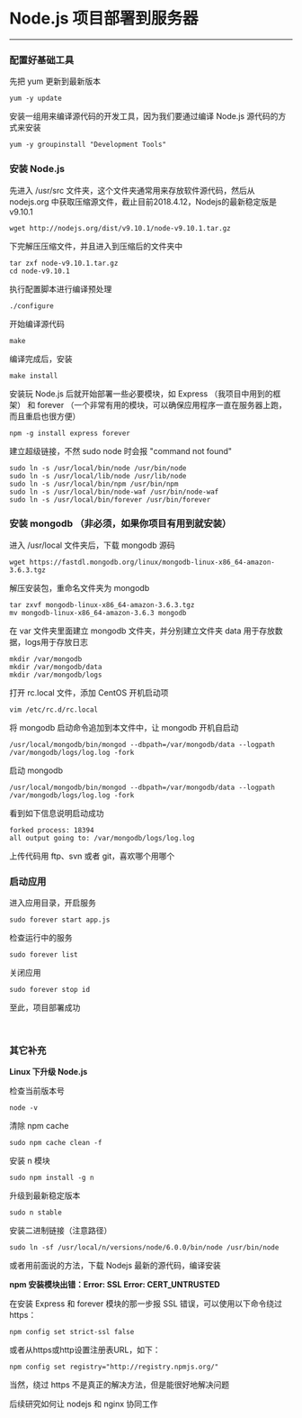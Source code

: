 # Node.js 项目部署到服务器

---
### **配置好基础工具**
先把 yum 更新到最新版本
```
yum -y update
```

安装一组用来编译源代码的开发工具，因为我们要通过编译 Node.js 源代码的方式来安装
```
yum -y groupinstall "Development Tools"
```

### **安装 Node.js**
先进入 /usr/src 文件夹，这个文件夹通常用来存放软件源代码，然后从 nodejs.org 中获取压缩源文件，截止目前2018.4.12，Nodejs的最新稳定版是 v9.10.1
```
wget http://nodejs.org/dist/v9.10.1/node-v9.10.1.tar.gz
```

下完解压压缩文件，并且进入到压缩后的文件夹中

```
tar zxf node-v9.10.1.tar.gz
cd node-v9.10.1
```

执行配置脚本进行编译预处理
```
./configure
```

开始编译源代码
```
make
```

编译完成后，安装
```
make install
```

安装玩 Node.js 后就开始部署一些必要模块，如 Express （我项目中用到的框架） 和 forever （一个非常有用的模块，可以确保应用程序一直在服务器上跑，而且重启也很方便）
```
npm -g install express forever
```

建立超级链接，不然 sudo node 时会报 "command not found"
```
sudo ln -s /usr/local/bin/node /usr/bin/node
sudo ln -s /usr/local/lib/node /usr/lib/node
sudo ln -s /usr/local/bin/npm /usr/bin/npm
sudo ln -s /usr/local/bin/node-waf /usr/bin/node-waf
sudo ln -s /usr/local/bin/forever /usr/bin/forever
```

### **安装 mongodb** （非必须，如果你项目有用到就安装）
进入 /usr/local 文件夹后，下载 mongodb 源码
```
wget https://fastdl.mongodb.org/linux/mongodb-linux-x86_64-amazon-3.6.3.tgz
```

解压安装包，重命名文件夹为 mongodb
```
tar zxvf mongodb-linux-x86_64-amazon-3.6.3.tgz
mv mongodb-linux-x86_64-amazon-3.6.3 mongodb
```

在 var 文件夹里面建立 mongodb 文件夹，并分别建立文件夹 data 用于存放数据，logs用于存放日志
```
mkdir /var/mongodb
mkdir /var/mongodb/data
mkdir /var/mongodb/logs
```

打开 rc.local 文件，添加 CentOS 开机启动项
```
vim /etc/rc.d/rc.local
```

将 mongodb 启动命令追加到本文件中，让 mongodb 开机自启动
```
/usr/local/mongodb/bin/mongod --dbpath=/var/mongodb/data --logpath /var/mongodb/logs/log.log -fork
```

启动 mongodb
```
/usr/local/mongodb/bin/mongod --dbpath=/var/mongodb/data --logpath /var/mongodb/logs/log.log -fork
```

看到如下信息说明启动成功
```
forked process: 18394
all output going to: /var/mongodb/logs/log.log
```

上传代码用 ftp、svn 或者 git，喜欢哪个用哪个

### **启动应用**
进入应用目录，开启服务
```
sudo forever start app.js
```

检查运行中的服务
```
sudo forever list
```

关闭应用
```
sudo forever stop id
```

至此，项目部署成功

<br />

### **其它补充**

**Linux 下升级 Node.js**

检查当前版本号
```
node -v
```

清除 npm cache
```
sudo npm cache clean -f
```

安装 n 模块
```
sudo npm install -g n
```

升级到最新稳定版本
```
sudo n stable
```

安装二进制链接（注意路径）
```
sudo ln -sf /usr/local/n/versions/node/6.0.0/bin/node /usr/bin/node
```

或者用前面说的方法，下载 Nodejs 最新的源代码，编译安装

**npm 安装模块出错：Error: SSL Error: CERT_UNTRUSTED**

在安装 Express 和 forever 模块的那一步报 SSL 错误，可以使用以下命令绕过 https：
```
npm config set strict-ssl false
```

或者从https或http设置注册表URL，如下：
```
npm config set registry="http://registry.npmjs.org/"
```

当然，绕过 https 不是真正的解决方法，但是能很好地解决问题

后续研究如何让 nodejs 和 nginx 协同工作












#
